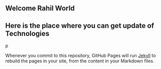 ## Welcome Rahil World 

## Here is the place where you can get update of Technologies
p

Whenever you commit to this repository, GitHub Pages will run [Jekyll](https://jekyllrb.com/) to rebuild the pages in your site, from the content in your Markdown files.


